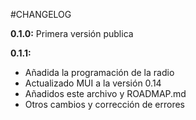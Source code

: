 #CHANGELOG

**0.1.0:** Primera versión publica

**0.1.1:**

* Añadida la programación de la radio
* Actualizado MUI a la versión 0.14
* Añadidos este archivo y ROADMAP.md
* Otros cambios y corrección de errores
